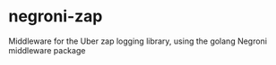 # negroni-zap
Middleware for the Uber zap logging library, using the golang Negroni middleware package
